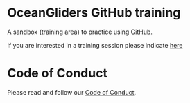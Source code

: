 # OceanGliders GitHub training

A sandbox (training area) to practice using GitHub.

If you are interested in a training session please indicate [here](https://github.com/OceanGlidersCommunity/LearningGitHub/discussions/20)

# Code of Conduct
Please read and follow our [Code of Conduct](https://github.com/OceanGlidersCommunity/OceanGliders/blob/main/CODE_OF_CONDUCT.md).
